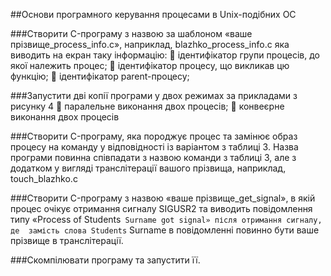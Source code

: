 ##Основи програмного керування процесами в Unix-подібних ОС

###Створити C-програму з назвою за шаблоном «ваше прізвище_process_info.c», наприклад, blazhko_process_info.c яка виводить на екран таку інформацію: 
	ідентифікатор групи процесів, до якої належить процес; 
	ідентифікатор процесу, що викликав цю функцію; 
	ідентифікатор parent-процесу; 

###Запустити дві копії програми у двох режимах за прикладами з рисунку 4
	паралельне виконання двох процесів;  конвеєрне виконання двох процесів

###Створити C-програму, яка породжує процес та замінює образ процесу на команду у відповідності із варіантом з таблиці 3. Назва програми повинна співпадати з назвою команди з таблиці 3, але з додатком у вигляді транслітерації вашого прізвища, наприклад, touch_blazhko.c

###Створити C-програму з назвою «ваше прізвище_get_signal», в якій процес очікує отримання сигналу SIGUSR2 та виводить повідомлення типу «Process of Students` Surname got signal» після отримання сигналу, де  замість слова Students` Surname в повідомленні повинно бути ваше прізвище в транслітерації.  

###Скомпілювати програму та запустити її. 
